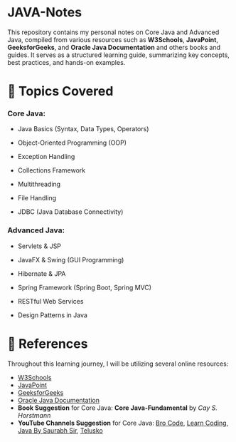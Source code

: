 # JAVA-Notes

This repository contains my personal notes on Core Java and Advanced Java, compiled from various resources such as **W3Schools**, **JavaPoint**, **GeeksforGeeks**, and **Oracle Java Documentation** and others books and guides. It serves as a structured learning guide, summarizing key concepts, best practices, and hands-on examples.

# 📌 Topics Covered
### Core Java: 
* Java Basics (Syntax, Data Types, Operators)

* Object-Oriented Programming (OOP)

* Exception Handling

* Collections Framework

* Multithreading

* File Handling

* JDBC (Java Database Connectivity)


### Advanced Java: 
* Servlets & JSP

* JavaFX & Swing (GUI Programming)

* Hibernate & JPA

* Spring Framework (Spring Boot, Spring MVC)

* RESTful Web Services

* Design Patterns in Java


# 📖 References
 Throughout this learning journey, I will be utilizing several online resources:

* [W3Schools](https://www.w3schools.com/java/)
* [JavaPoint](https://www.tpointtech.com/java-tutorial)
* [GeeksforGeeks](https://www.geeksforgeeks.org/java/)
* [Oracle Java Documentation](https://docs.oracle.com/javase/tutorial/)
* **Book Suggestion** for Core Java: **Core Java-Fundamental** by *Cay S. Horstmann*
* **YouTube Channels Suggestion** for Core Java: [Bro Code](https://www.youtube.com/@BroCodez), [Learn Coding](https://www.youtube.com/playlist?list=PLqleLpAMfxGAdqZeY_4uVQOPCnAjhH-eT), [Java By Saurabh Sir](https://www.youtube.com/playlist?list=PLX9Zi6XTqOKQ7TdRz0QynGIKuMV9Q2H8E), [Telusko](https://www.youtube.com/playlist?list=PLsyeobzWxl7pe_IiTfNyr55kwJPWbgxB5)